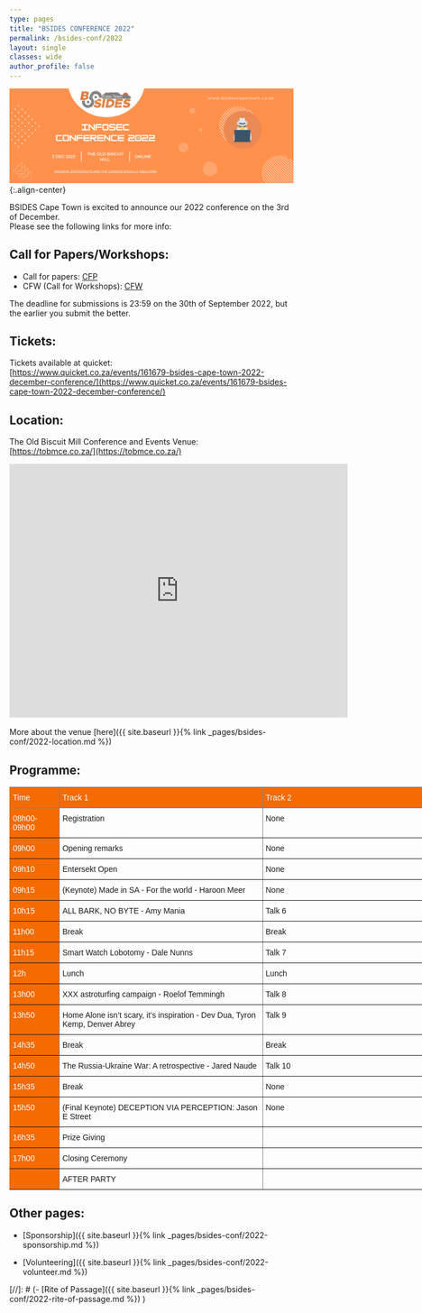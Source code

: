 ```yaml
---
type: pages
title: "BSIDES CONFERENCE 2022"
permalink: /bsides-conf/2022
layout: single
classes: wide
author_profile: false
---
```


![Preview](/assets/images/2022/Conference_2022.png){:.align-center}

BSIDES Cape Town is excited to announce our 2022 conference on the 3rd of  December.  
Please see the following links for more info:  


## Call for Papers/Workshops:  
- Call for papers:  [CFP](/assets/pdf/Call_for_Papers_2022.pdf)  
- CFW (Call for Workshops):  [CFW](/assets/pdf/CFW_2022.pdf)  

The deadline for submissions is 23:59 on the 30th of September 2022, but the earlier you submit the better. 

## Tickets:
Tickets available at quicket:  
[https://www.quicket.co.za/events/161679-bsides-cape-town-2022-december-conference/](https://www.quicket.co.za/events/161679-bsides-cape-town-2022-december-conference/)


## Location:
The Old Biscuit Mill Conference and Events Venue:  
[https://tobmce.co.za/](https://tobmce.co.za/) 

<iframe src="https://www.google.com/maps/embed?pb=!1m14!1m8!1m3!1d13242.12485445135!2d18.4571621!3d-33.9274629!3m2!1i1024!2i768!4f13.1!3m3!1m2!1s0x0%3A0x39cc47e5b0eb6340!2sThe%20Old%20Biscuit%20Mill!5e0!3m2!1sen!2sza!4v1661353026841!5m2!1sen!2sza" width="600" height="450" style="border:0;" allowfullscreen="" loading="lazy"></iframe>

More about the venue [here]({{ site.baseurl }}{% link _pages/bsides-conf/2022-location.md %})  

## Programme:
<style type="text/css">
.tg  {border-collapse:collapse;border-spacing:0;}
.tg td{border-color:black;border-style:solid;border-width:1px;font-family:Arial, sans-serif;font-size:14px;
  overflow:hidden;padding:10px 5px;word-break:normal;}
.tg th{border-color:black;border-style:solid;border-width:1px;font-family:Arial, sans-serif;font-size:14px;
  font-weight:normal;overflow:hidden;padding:10px 5px;word-break:normal;}
.tg .tg-tyfk{background-color:#f56b00;border-color:inherit;color:#ffffff;text-align:left;vertical-align:top}
.tg .tg-0pky{border-color:inherit;text-align:left;vertical-align:top}
</style>
<table class="tg" style="undefined;table-layout: fixed; width: 810px">
<colgroup>
<col style="width: 88px">
<col style="width: 361px">
<col style="width: 361px">
</colgroup>
<thead>
  <tr>
    <th class="tg-tyfk">Time<br></th>
    <th class="tg-tyfk">Track 1</th>
    <th class="tg-tyfk">Track 2</th>
  </tr>
</thead>
<tbody>
  <tr>
    <td class="tg-tyfk">08h00-09h00</td>
    <td class="tg-0pky">Registration</td>
    <td class="tg-0pky">None</td>
  </tr>
  <tr>
    <td class="tg-tyfk">09h00</td>
    <td class="tg-0pky">Opening remarks</td>
    <td class="tg-0pky">None</td>
  </tr>
  <tr>
    <td class="tg-tyfk">09h10</td>
    <td class="tg-0pky">Entersekt Open</td>
    <td class="tg-0pky">None</td>
  </tr>
  <tr>
    <td class="tg-tyfk">09h15</td>
    <td class="tg-0pky">(Keynote) Made in SA - For the world - Haroon Meer</td>
    <td class="tg-0pky">None</td>
  </tr>
  <tr>
    <td class="tg-tyfk">10h15 </td>
    <td class="tg-0pky">ALL BARK, NO BYTE - Amy Mania<br></td>
    <td class="tg-0pky">Talk 6</td>
  </tr>
  <tr>
    <td class="tg-tyfk">11h00</td>
    <td class="tg-0pky">Break</td>
    <td class="tg-0pky">Break</td>
  </tr>
  <tr>
    <td class="tg-tyfk">11h15 </td>
    <td class="tg-0pky">Smart Watch Lobotomy - Dale Nunns<br></td>
    <td class="tg-0pky">Talk 7</td>
  </tr>
  <tr>
    <td class="tg-tyfk">12h</td>
    <td class="tg-0pky">Lunch</td>
    <td class="tg-0pky">Lunch</td>
  </tr>
  <tr>
    <td class="tg-tyfk">13h00</td>
    <td class="tg-0pky">XXX astroturfing campaign - Roelof Temmingh</td>
    <td class="tg-0pky">Talk 8</td>
  </tr>
  <tr>
    <td class="tg-tyfk">13h50 </td>
    <td class="tg-0pky">Home Alone isn’t scary, it’s inspiration - Dev Dua, Tyron Kemp, Denver Abrey</td>
    <td class="tg-0pky">Talk 9</td>
  </tr>
  <tr>
    <td class="tg-tyfk">14h35</td>
    <td class="tg-0pky">Break</td>
    <td class="tg-0pky">Break</td>
  </tr>
  <tr>
    <td class="tg-tyfk">14h50 </td>
    <td class="tg-0pky">The Russia-Ukraine War: A retrospective - Jared Naude<br></td>
    <td class="tg-0pky">Talk 10</td>
  </tr>
  <tr>
    <td class="tg-tyfk">15h35</td>
    <td class="tg-0pky">Break</td>
    <td class="tg-0pky">None</td>
  </tr>
  <tr>
    <td class="tg-tyfk">15h50</td>
    <td class="tg-0pky">(Final Keynote) DECEPTION VIA PERCEPTION: Jason E Street</td>
    <td class="tg-0pky">None</td>
  </tr>
  <tr>
    <td class="tg-tyfk">16h35</td>
    <td class="tg-0pky">Prize Giving</td>
    <td class="tg-0pky"></td>
  </tr>
  <tr>
    <td class="tg-tyfk">17h00</td>
    <td class="tg-0pky">Closing Ceremony</td>
    <td class="tg-0pky"></td>
  </tr>
  <tr>
    <td class="tg-tyfk"></td>
    <td class="tg-0pky">AFTER PARTY</td>
    <td class="tg-0pky"></td>
  </tr>
</tbody>
</table>

## Other pages:
  
- [Sponsorship]({{ site.baseurl }}{% link _pages/bsides-conf/2022-sponsorship.md %})  
  
- [Volunteering]({{ site.baseurl }}{% link _pages/bsides-conf/2022-volunteer.md %})  

[//]: # (- [Rite of Passage]({{ site.baseurl }}{% link _pages/bsides-conf/2022-rite-of-passage.md %}) )

